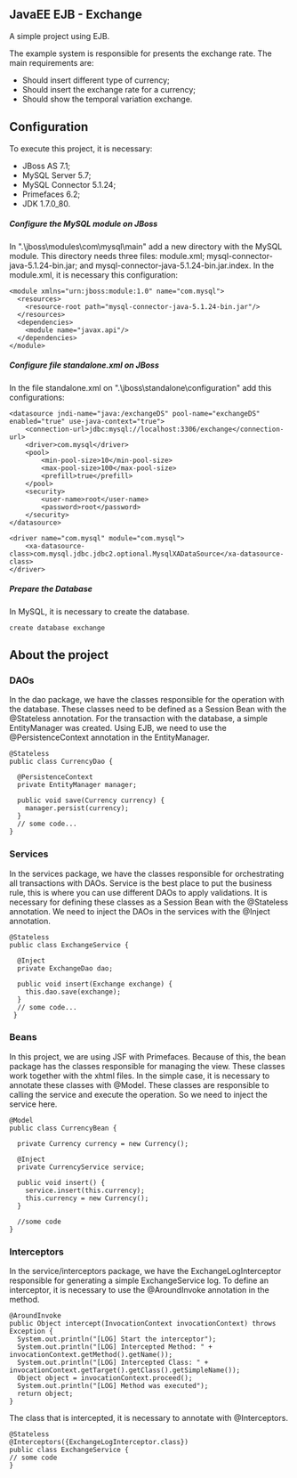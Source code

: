 ## JavaEE EJB - Exchange
A simple project using EJB.

The example system is responsible for presents the exchange rate. The main requirements are:
- Should insert different type of currency;
- Should insert the exchange rate for a currency;
- Should show the temporal variation exchange.

## Configuration
To execute this project, it is necessary:
- JBoss AS 7.1;
- MySQL Server 5.7;
- MySQL Connector 5.1.24;
- Primefaces 6.2;
- JDK 1.7.0_80.

##### Configure the MySQL module on JBoss
In ".\jboss\modules\com\mysql\main" add a new directory with the MySQL module. This directory needs three files: module.xml; mysql-connector-java-5.1.24-bin.jar; and mysql-connector-java-5.1.24-bin.jar.index. In the module.xml, it is necessary this configuration:
```	
<module xmlns="urn:jboss:module:1.0" name="com.mysql">
  <resources>
    <resource-root path="mysql-connector-java-5.1.24-bin.jar"/>
  </resources>
  <dependencies>
    <module name="javax.api"/>
  </dependencies>
</module>
```

##### Configure file standalone.xml on JBoss
In the file standalone.xml on ".\jboss\standalone\configuration" add this configurations:
```
<datasource jndi-name="java:/exchangeDS" pool-name="exchangeDS" enabled="true" use-java-context="true">
    <connection-url>jdbc:mysql://localhost:3306/exchange</connection-url>
    <driver>com.mysql</driver>
    <pool>
        <min-pool-size>10</min-pool-size>
        <max-pool-size>100</max-pool-size>
        <prefill>true</prefill>
    </pool>
    <security>
        <user-name>root</user-name>
        <password>root</password>
    </security>
</datasource>
```

```
<driver name="com.mysql" module="com.mysql">
    <xa-datasource-class>com.mysql.jdbc.jdbc2.optional.MysqlXADataSource</xa-datasource-class>
</driver>
```

##### Prepare the Database
In MySQL, it is necessary to create the database. 
```
create database exchange
```

## About the project

### DAOs
In the dao package, we have the classes responsible for the operation with the database. These classes need to be defined as a Session Bean with the @Stateless annotation. For the transaction with the database, a simple EntityManager was created. Using EJB, we need to use the @PersistenceContext annotation in the EntityManager.
```
@Stateless
public class CurrencyDao {

  @PersistenceContext
  private EntityManager manager;
	
  public void save(Currency currency) {
    manager.persist(currency);
  }
  // some code...
}
```

### Services
In the services package, we have the classes responsible for orchestrating all transactions with DAOs. Service is the best place to put the business rule, this is where you can use different DAOs to apply validations.
It is necessary for defining these classes as a Session Bean with the @Stateless annotation. We need to inject the DAOs in the services with the @Inject annotation.
```
@Stateless
public class ExchangeService {

  @Inject
  private ExchangeDao dao;

  public void insert(Exchange exchange) {
    this.dao.save(exchange);
  }
  // some code...
 }
```

### Beans
In this project, we are using JSF with Primefaces. Because of this, the bean package has the classes responsible for managing the view. These classes work together with the xhtml files.
In the simple case, it is necessary to annotate these classes with @Model. These classes are responsible to calling the service and execute the operation. So we need to inject the service here.

```
@Model
public class CurrencyBean {

  private Currency currency = new Currency();

  @Inject
  private CurrencyService service;
	
  public void insert() {
    service.insert(this.currency);
    this.currency = new Currency();
  }
  
  //some code
}
```
### Interceptors
In the service/interceptors package, we have the ExchangeLogInterceptor responsible for generating a simple ExchangeService log. To define an interceptor, it is necessary to use the @AroundInvoke annotation in the method.
```
@AroundInvoke
public Object intercept(InvocationContext invocationContext) throws Exception {
  System.out.println("[LOG] Start the interceptor");
  System.out.println("[LOG] Intercepted Method: " + invocationContext.getMethod().getName());
  System.out.println("[LOG] Intercepted Class: " + invocationContext.getTarget().getClass().getSimpleName());
  Object object = invocationContext.proceed();
  System.out.println("[LOG] Method was executed");
  return object;
}
```
The class that is intercepted, it is necessary to annotate with @Interceptors.
 ```
@Stateless
@Interceptors({ExchangeLogInterceptor.class})
public class ExchangeService {
// some code
}
```


